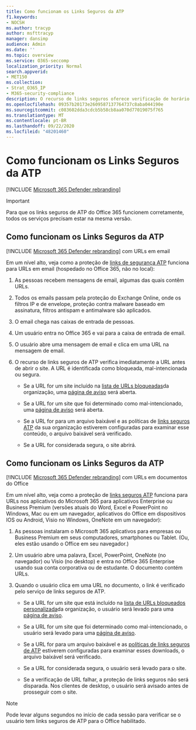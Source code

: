```yaml
---
title: Como funcionam os Links Seguros da ATP
f1.keywords:
- NOCSH
ms.author: tracyp
author: msfttracyp
manager: dansimp
audience: Admin
ms.date: ''
ms.topic: overview
ms.service: O365-seccomp
localization_priority: Normal
search.appverid:
- MET150
ms.collection:
- Strat_O365_IP
- M365-security-compliance
description: O recurso de links seguros oferece verificação de horário de clique de hiperlinks em documentos do Office e em mensagens de email. Leia este artigo para saber como os links seguros de ATP funcionam.
ms.openlocfilehash: 09357b20173e2609587137764737c8aba044190e
ms.sourcegitcommit: c083602dda3cdcb5b58cb8aa070d77019075f765
ms.translationtype: MT
ms.contentlocale: pt-BR
ms.lasthandoff: 09/22/2020
ms.locfileid: "48201460"
---
```

# <a name="how-atp-safe-links-works"></a>Como funcionam os Links Seguros da ATP

[!INCLUDE [Microsoft 365 Defender rebranding](../includes/microsoft-defender-for-office.md)]

> [!IMPORTANT] 
> Para que os links seguros de ATP do Office 365 funcionem corretamente, todos os serviços precisam estar na mesma versão.
         
## <a name="how-atp-safe-links-works"></a>Como funcionam os Links Seguros da ATP

[!INCLUDE [Microsoft 365 Defender rebranding](../includes/microsoft-defender-for-office.md)]
 com URLs em email

Em um nível alto, veja como a proteção de [links de segurança ATP](atp-safe-links.md) funciona para URLs em email (hospedado no Office 365, não no local):
  
1. As pessoas recebem mensagens de email, algumas das quais contêm URLs.
    
2. Todos os emails passam pela proteção do Exchange Online, onde os filtros IP e de envelope, proteção contra malware baseado em assinatura, filtros antispam e antimalware são aplicados. 
    
3. O email chega nas caixas de entrada de pessoas.
    
4. Um usuário entra no Office 365 e vai para a caixa de entrada de email.
    
5. O usuário abre uma mensagem de email e clica em uma URL na mensagem de email.
    
6. O recurso de links seguros de ATP verifica imediatamente a URL antes de abrir o site. A URL é identificada como bloqueada, mal-intencionada ou segura.
        
   - Se a URL for um site incluído na [lista de URLs bloqueadas](set-up-a-custom-blocked-urls-list-atp.md)da organização, uma [página de aviso](atp-safe-links-warning-pages.md) será aberta. 
    
   - Se a URL for um site que foi determinado como mal-intencionado, uma [página de aviso](atp-safe-links-warning-pages.md) será aberta. 
    
   - Se a URL for para um arquivo baixável e as políticas de [links seguros ATP](set-up-atp-safe-links-policies.md) da sua organização estiverem configuradas para examinar esse conteúdo, o arquivo baixável será verificado. 
    
   - Se a URL for considerada segura, o site abrirá.
    
## <a name="how-atp-safe-links-works"></a>Como funcionam os Links Seguros da ATP

[!INCLUDE [Microsoft 365 Defender rebranding](../includes/microsoft-defender-for-office.md)]
 com URLs em documentos do Office 

Em um nível alto, veja como a proteção de [links seguros ATP](atp-safe-links.md) funciona para URLs nos aplicativos do Microsoft 365 para aplicativos Enterprise ou Business Premium (versões atuais do Word, Excel e PowerPoint no Windows, Mac ou em um navegador, aplicativos do Office em dispositivos IOS ou Android, Visio no Windows, OneNote em um navegador):
  
1. As pessoas instalaram o Microsoft 365 aplicativos para empresas ou Business Premium em seus computadores, smartphones ou Tablet. (Ou, eles estão usando o Office em seu navegador.)
    
2. Um usuário abre uma palavra, Excel, PowerPoint, OneNote (no navegador) ou Visio (no desktop) e entra no Office 365 Enterprise usando sua conta corporativa ou de estudante. O documento contém URLs.
    
3. Quando o usuário clica em uma URL no documento, o link é verificado pelo serviço de links seguros de ATP.
    
   - Se a URL for um site que está incluído na [lista de URLs bloqueados personalizada](set-up-a-custom-blocked-urls-list-atp.md)da organização, o usuário será levado para uma [página de aviso](atp-safe-links-warning-pages.md).
    
   - Se a URL for um site que foi determinado como mal-intencionado, o usuário será levado para uma [página de aviso](atp-safe-links-warning-pages.md).
    
   - Se a URL for para um arquivo baixável e as [políticas de links seguros de ATP](set-up-atp-safe-links-policies.md) estiverem configuradas para examinar esses downloads, o arquivo baixável será verificado. 
    
   - Se a URL for considerada segura, o usuário será levado para o site.
      
   - Se a verificação de URL falhar, a proteção de links seguros não será disparada. Nos clientes de desktop, o usuário será avisado antes de prosseguir com o site.
      
> [!NOTE]
> Pode levar alguns segundos no início de cada sessão para verificar se o usuário tem links seguros de ATP para o Office habilitado. 
      
